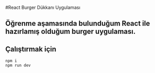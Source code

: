 #React Burger Dükkanı Uygulaması

## Öğrenme aşamasında bulunduğum React ile hazırlamış olduğum burger uygulaması.

## Çalıştırmak için
```
npm i
npm run dev
```
